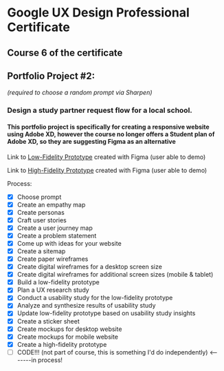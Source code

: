 # Google UX Design Professional Certificate
## Course 6 of the certificate

## Portfolio Project #2: 
*(required to choose a random prompt via Sharpen)*
### Design a study partner request flow for a local school.
#### This portfolio project is specifically for creating a responsive website using Adobe XD, however the course no longer offers a Student plan of Adobe XD, so they are suggesting Figma as an alternative

Link to [Low-Fidelity Prototype](https://www.figma.com/proto/nbfWKj9g6J8t3q61zzwraX/Untitled?type=design&node-id=34-1842&t=qEEqBgJibbpi6J5P-1&scaling=scale-down-width&page-id=30%3A509&starting-point-node-id=34%3A1842&show-proto-sidebar=1&mode=design) created with Figma (user able to demo)

Link to [High-Fidelity Prototype](https://www.figma.com/proto/nbfWKj9g6J8t3q61zzwraX/Untitled?type=design&node-id=73-1081&t=2CYMtOqm7edWLsVI-1&scaling=scale-down-width&page-id=34%3A832&starting-point-node-id=73%3A1081&mode=design) created with Figma (user able to demo)

Process:
- [x] Choose prompt
- [x] Create an empathy map
- [x] Create personas
- [x] Craft user stories
- [x] Create a user journey map
- [x] Create a problem statement
- [x] Come up with ideas for your website
- [x] Create a sitemap
- [x] Create paper wireframes
- [x] Create digital wireframes for a desktop screen size
- [x] Create digital wireframes for additional screen sizes (mobile & tablet)
- [x] Build a low-fidelity prototype
- [x] Plan a UX research study
- [x] Conduct a usability study for the low-fidelity prototype
- [x] Analyze and synthesize results of usability study
- [x] Update low-fidelity prototype based on usability study insights
- [x] Create a sticker sheet
- [x] Create mockups for desktop website
- [x] Create mockups for mobile website
- [x] Create a high-fidelity prototype
- [ ] CODE!!! (not part of course, this is something I'd do independently) <-------in process!
